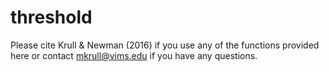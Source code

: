 # threshold

Please cite Krull & Newman (2016) if you use any of the functions provided here or contact mkrull@vims.edu if you have any questions.

